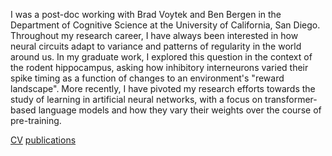 
I was a post-doc working with Brad Voytek and Ben Bergen in the Department of Cognitive Science at the University of California, San Diego. Throughout my research career, I have always been interested in how neural circuits adapt to variance and patterns of regularity in the world around us. In my graduate work, I explored this question in the context of the rodent hippocampus, asking how inhibitory interneurons varied their spike timing as a function of changes to an environment's "reward landscape". More recently, I have pivoted my research efforts towards the study of learning in artificial neural networks, with a focus on transformer-based language models and how they vary their weights over the course of pre-training. 


[CV](riviere-cv.pdf)
[publications](publications.md)
